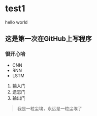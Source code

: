 # test1
hello world
## 这是第一次在GitHub上写程序
### 很开心哈
- CNN
- RNN
- LSTM
1. 输入门
2. 遗忘门
3. 输出门
> 我是一粒尘埃，永远是一粒尘埃了
